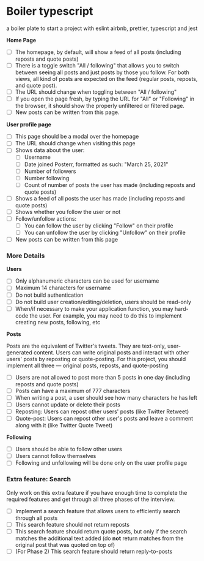 # Boiler typescript
a boiler plate to start a project with 
eslint airbnb, prettier, typescript and jest
 
**Home Page** 
- [ ]  The homepage, by default, will show a feed of all posts (including reposts and quote posts)
- [ ]  There is a toggle switch "All / following" that allows you to switch between seeing all posts and just posts by those you follow. For both views, all kind of posts are expected on the feed (regular posts, reposts, and quote post).
  - [ ]  The URL should change when toggling between  "All / following"
  - [ ]  If you open the page fresh, by typing the URL for "All" or "Following" in the browser, it should show the properly unfiltered or filtered page.
- [ ]  New posts can be written from this page.
 
**User profile page**

- [ ] This page should be a modal over the homepage
- [ ] The URL should change when visiting this page
- [ ] Shows data about the user:
    - [ ] Username
    - [ ] Date joined Posterr, formatted as such: "March 25, 2021"
    - [ ] Number of followers
    - [ ] Number following
    - [ ] Count of number of posts the user has made (including reposts and quote posts)
- [ ] Shows a feed of all posts the user has made (including reposts and quote posts)
- [ ] Shows whether you follow the user or not
- [ ] Follow/unfollow actions:
    - [ ] You can follow the user by clicking "Follow" on their profile
    - [ ] You can unfollow the user by clicking "Unfollow" on their profile
- [ ] New posts can be written from this page

### More Details

**Users**

- [ ] Only alphanumeric characters can be used for username
- [ ] Maximum 14 characters for username
- [ ] Do not build authentication
- [ ] Do not build user creation/editing/deletion, users should be read-only
- [ ] When/if necessary to make your application function, you may hard-code the user. For example, you may need to do this to implement creating new posts, following, etc

**Posts**

Posts are the equivalent of Twitter's tweets. They are text-only, user-generated content. Users can write original posts and interact with other users' posts by reposting or quote-posting. For this project, you should implement all three — original posts, reposts, and quote-posting

- [ ] Users are not allowed to post more than 5 posts in one day (including reposts and quote posts)
- [ ] Posts can have a maximum of 777 characters
- [ ] When writing a post, a user should see how many characters he has left
- [ ] Users cannot update or delete their posts
- [ ] Reposting: Users can repost other users' posts (like Twitter Retweet)
- [ ] Quote-post: Users can repost other user's posts and leave a comment along with it (like Twitter Quote Tweet)

**Following**

- [ ] Users should be able to follow other users
- [ ] Users cannot follow themselves
- [ ] Following and unfollowing will be done only on the user profile page

### Extra **feature: Search**

Only work on this extra feature if you have enough time to complete the required features and get through all three phases of the interview.

- [ ] Implement a search feature that allows users to efficiently search through all posts
- [ ] This search feature should not return reposts
- [ ] This search feature should return quote posts, but only if the search matches the additional text added (do **not** return matches from the original post that was quoted on top of)
- [ ] (For Phase 2) This search feature should return reply-to-posts